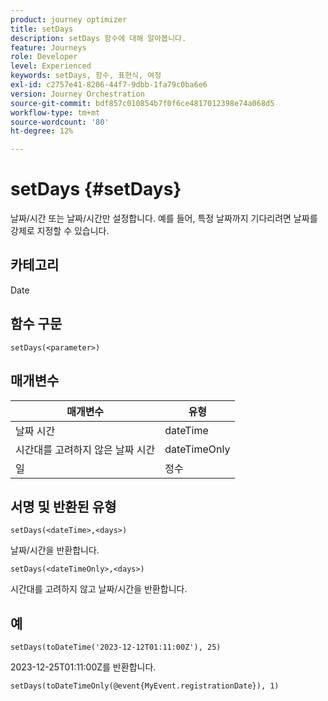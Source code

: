 ```yaml
---
product: journey optimizer
title: setDays
description: setDays 함수에 대해 알아봅니다.
feature: Journeys
role: Developer
level: Experienced
keywords: setDays, 함수, 표현식, 여정
exl-id: c2757e41-8206-44f7-9dbb-1fa79c0ba6e6
version: Journey Orchestration
source-git-commit: bdf857c010854b7f0f6ce4817012398e74a068d5
workflow-type: tm+mt
source-wordcount: '80'
ht-degree: 12%

---
```


# setDays {#setDays}

날짜/시간 또는 날짜/시간만 설정합니다. 예를 들어, 특정 날짜까지 기다리려면 날짜를 강제로 지정할 수 있습니다.

## 카테고리

Date

## 함수 구문

`setDays(<parameter>)`

## 매개변수

| 매개변수 | 유형 |
|--- |--- |
| 날짜 시간 | dateTime |
| 시간대를 고려하지 않은 날짜 시간 | dateTimeOnly |
| 일 | 정수 |

## 서명 및 반환된 유형

`setDays(<dateTime>,<days>)`

날짜/시간을 반환합니다.

`setDays(<dateTimeOnly>,<days>)`

시간대를 고려하지 않고 날짜/시간을 반환합니다.

## 예

`setDays(toDateTime('2023-12-12T01:11:00Z'), 25)`

2023-12-25T01:11:00Z를 반환합니다.

`setDays(toDateTimeOnly(@event{MyEvent.registrationDate}), 1)`
